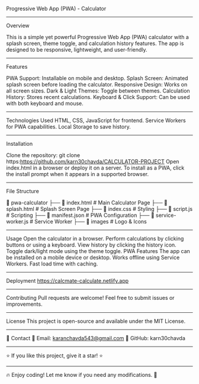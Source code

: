 Progressive Web App (PWA) - Calculator

---

Overview

This is a simple yet powerful Progressive Web App (PWA) calculator with a splash screen, theme toggle, and calculation history features. The app is designed to be responsive, lightweight, and user-friendly.

---

Features

PWA Support: Installable on mobile and desktop.
Splash Screen: Animated splash screen before loading the calculator.
Responsive Design: Works on all screen sizes.
Dark & Light Themes: Toggle between themes.
Calculation History: Stores recent calculations.
Keyboard & Click Support: Can be used with both keyboard and mouse.

---

Technologies Used
HTML, CSS, JavaScript for frontend.
Service Workers for PWA capabilities.
Local Storage to save history.

---

Installation

Clone the repository:
git clone https:https://github.com/karn30chavda/CALCULATOR-PROJECT
Open index.html in a browser or deploy it on a server.
To install as a PWA, click the install prompt when it appears in a supported browser.

---

File Structure

📂 pwa-calculator
├── 📄 index.html # Main Calculator Page
├── 📄 splash.html # Splash Screen Page
├── 📄 index.css # Styling
├── 📄 script.js # Scripting
├── 📄 manifest.json # PWA Configuration
├── 📄 service-worker.js # Service Worker
├── 📂 images # Logo & Icons

---

Usage
Open the calculator in a browser.
Perform calculations by clicking buttons or using a keyboard.
View history by clicking the history icon.
Toggle dark/light mode using the theme toggle.
PWA Features
The app can be installed on a mobile device or desktop.
Works offline using Service Workers.
Fast load time with caching.

---

Deployment
https://calcmate-calculate.netlify.app

---

Contributing
Pull requests are welcome! Feel free to submit issues or improvements.

---

License
This project is open-source and available under the MIT License.

---

📩 Contact
📧 Email: karanchavda543@gmail.com
🐙 GitHub: karn30chavda

---

⭐ If you like this project, give it a star! ⭐

---

🔥 Enjoy coding! Let me know if you need any modifications. 🚀
